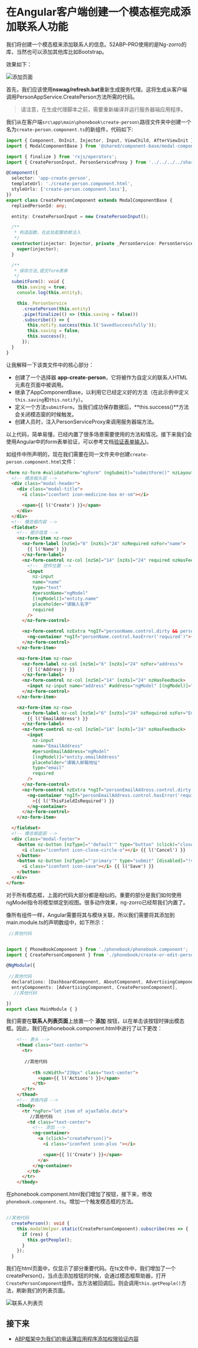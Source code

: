 # 在Angular客户端创建一个模态框完成添加联系人功能

我们将创建一个模态框来添加联系人的信息。52ABP-PRO使用的是Ng-zorro的库，当然也可以添加其他库比如Bootstrap。

效果如下：


![添加页面](images/11.1.png)


首先，我们应该使用**nswag/refresh.bat**重新生成服务代理。这将生成从客户端调用PersonAppService.CreatePerson方法所需的代码。

> 请注意，在生成代理脚本之前，需要重新编译并运行服务器端应用程序。


我们从在客户端`src\app\main\phonebook\create-person\`路径文件夹中创建一个名为`create-person.component.ts`的新组件，代码如下:



```typescript
import { Component, OnInit, Injector, Input, ViewChild, AfterViewInit } from '@angular/core';
import { ModalComponentBase } from '@shared/component-base/modal-component-base';

import { finalize } from 'rxjs/operators';
import { CreatePersonInput, PersonServiceProxy } from '../../../../shared/service-proxies/service-proxies';

@Component({
  selector: 'app-create-person',
  templateUrl: './create-person.component.html',
  styleUrls: ['create-person.component.less'],
})
export class CreatePersonComponent extends ModalComponentBase {
  repliedPersonId: any;

  entity: CreatePersonInput = new CreatePersonInput();

  /**
   * 构造函数，在此处配置依赖注入
   */
  constructor(injector: Injector, private _PersonService: PersonServiceProxy) {
    super(injector);
  }

  /**
   * 保存方法,提交form表单
   */
  submitForm(): void {
    this.saving = true;
    console.log(this.entity);

    this._PersonService
      .createPerson(this.entity)
      .pipe(finalize(() => (this.saving = false)))
      .subscribe(() => {
        this.notify.success(this.l('SavedSuccessfully'));
        this.saving = false;
        this.success();
      });
  }
}

```

让我解释一下该类文件中的核心部分：

- 创建了一个选择器 **app-create-person**，它将被作为自定义的联系人HTML元素在页面中被调用。
- 继承了AppComponentBase，以利用它已经定义好的方法（在此示例中定义`this.saving`和`this.notify`）。
- 定义一个方法`submitForm`，当我们成功保存数据后，**this.success()**方法会关闭模态窗的时候触发。
- 创建人员时，注入PersonServiceProxy来调用服务器端方法。

以上代码，简单易懂，已经内置了很多场景需要使用的方法和情况。接下来我们会使用Angular中的form表单验证，可以参考文档[验证表单输入](https://angular.cn/guide/form-validation))。
 


如组件中所声明的，现在我们需要在同一文件夹中创建`create-person.component.html`文件：
  

```html
<form nz-form #validateForm="ngForm" (ngSubmit)="submitForm()" nzLayout="horizontal" autocomplete="off">
  <!-- 模态框头部 -->
  <div class="modal-header">
    <div class="modal-title">
      <i class="iconfont icon-medicine-box mr-sm"></i>

      <span>{{ l('Create') }}</span>
    </div>
  </div>
  <!-- 模态框内容 -->
  <fieldset>
    <!-- 提示信息 -->
    <nz-form-item nz-row>
      <nz-form-label [nzSm]="6" [nzXs]="24" nzRequired nzFor="name">
        {{ l('Name') }}
      </nz-form-label>
      <nz-form-control nz-col [nzSm]="14" [nzXs]="24" required nzHasFeedback>
        <!--  控件位置 -->
        <input
          nz-input
          name="name"
          type="text"
          #personName="ngModel"
          [(ngModel)]="entity.name"
          placeholder="请输入名字"
          required
        />
      </nz-form-control>

      <nz-form-control nzExtra *ngIf="personName.control.dirty && personName.control.errors">
        <ng-container *ngIf="personName.control.hasError('required')">{{ l('ThisFieldIsRequired') }} </ng-container>
      </nz-form-control>
    </nz-form-item>

    <nz-form-item nz-row>
      <nz-form-label nz-col [nzSm]="6" [nzXs]="24" nzFor="address">
        {{ l('Address') }}
      </nz-form-label>
      <nz-form-control nz-col [nzSm]="14" [nzXs]="24" nzHasFeedback>
        <input nz-input name="address" #address="ngModel" [(ngModel)]="entity.address" placeholder="请输入地址" />
      </nz-form-control>
    </nz-form-item>

    <nz-form-item nz-row>
      <nz-form-label nz-col [nzSm]="6" [nzXs]="24" nzRequired nzFor="EmailAddress">
        {{ l('EmailAddress') }}
      </nz-form-label>
      <nz-form-control nz-col [nzSm]="14" [nzXs]="24" nzHasFeedback>
        <input
          nz-input
          name="EmailAddress"
          #personEmailAddress="ngModel"
          [(ngModel)]="entity.emailAddress"
          placeholder="请输入邮箱地址"
          type="email"
          required
        />
      </nz-form-control>
      <nz-form-control nzExtra *ngIf="personEmailAddress.control.dirty && personEmailAddress.control.errors">
        <ng-container *ngIf="personEmailAddress.control.hasError('required')"
          >{{ l('ThisFieldIsRequired') }}
        </ng-container>
      </nz-form-control>
    </nz-form-item>

  </fieldset>
  <!-- 模态框底部 -->
  <div class="modal-footer">
    <button nz-button [nzType]="'default'" type="button" (click)="close()">
      <i class="iconfont icon-close-circle-o"></i> {{ l('Cancel') }}
    </button>
    <button nz-button [nzType]="'primary'" type="submit" [disabled]="!validateForm.form.valid" [nzLoading]="saving">
      <i class="iconfont icon-save"></i> {{ l('Save') }}
    </button>
  </div>
</form>

```

对于所有模态框，上面的代码大部分都是相似的。重要的部分是我们如何使用ngModel指令将模型绑定到视图。很多动作效果，ng-zorro已经帮我们内置了。

像所有组件一样，Angular需要将其与模块关联，所以我们需要将其添加到main.module.ts的声明数组中，如下所示：


```typescript
 //其他代码


import { PhoneBookComponent } from './phonebook/phonebook.component';
import { CreatePersonComponent } from './phonebook/create-or-edit-person/create-person.component';

@NgModule({
 
 //其他代码
  declarations: [DashboardComponent, AboutComponent, AdvertisingComponent, PhoneBookComponent, CreatePersonComponent],
  entryComponents: [AdvertisingComponent, CreatePersonComponent],
   //其他代码

})
export class MainModule { }

```

我们需要在**联系人列表页面**上放置一个 **添加** 按钮，以在单击该按钮时弹出模态框。因此，我们在phonebook.component.html中进行了以下更改：

```html
    <!-- 表头 -->
    <thead class="text-center">
      <tr>
       
       //其他代码
       
          <th nzWidth="230px" class="text-center">
            <span>{{ l('Actions') }}</span>
          </th>
      </tr>
    </thead>
    <!-- 表格内容 -->
    <tbody>
      <tr *ngFor="let item of ajaxTable.data">
         //其他代码
        <td class="text-center">
          <!-- 添加 -->
          <ng-container>
            <a (click)="createPerson()">
              <i class="iconfont icon-plus "></i>

              <span>{{ l('Create') }}</span>
            </a>
          </ng-container>
        </td>
      </tr>
    </tbody>
```


在phonebook.component.html我们增加了按钮，接下来，修改`phonebook.component.ts`。增加一个触发模态框的方法。
```ts

//其他代码
  createPerson(): void {
    this.modalHelper.static(CreatePersonComponent).subscribe(res => {
      if (res) {
        this.getPeople();
      }
    });
  }
```


我们在html页面中，仅显示了部分重要代码。在ts文件中，我们增加了一个createPerson()，当点击添加按钮的时候，会通过模态框帮助器，打开`CreatePersonComponent`组件。当方法被回调后。则会调用`this.getPeople()`方法，刷新我们的列表页面。
 



![联系人列表页](images/11.2.png)



## 接下来

- [ABP框架中为我们的电话薄应用程序添加权限验证内容](12.Authorization-PhoneBook.md)